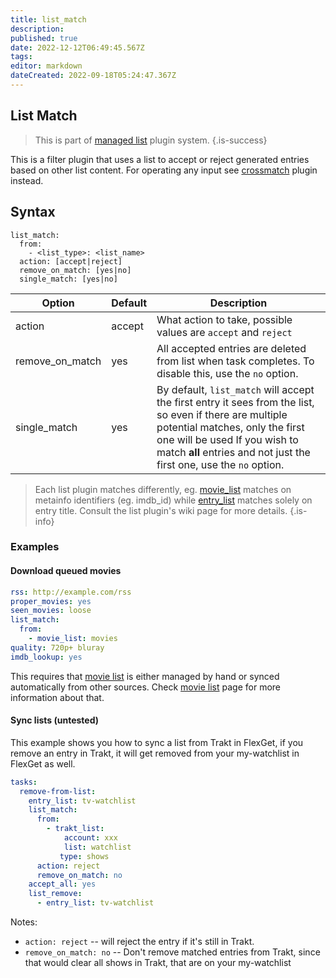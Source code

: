 ```yaml
---
title: list_match
description: 
published: true
date: 2022-12-12T06:49:45.567Z
tags: 
editor: markdown
dateCreated: 2022-09-18T05:24:47.367Z
---
```


## List Match

> This is part of [managed list](/Plugins/List) plugin system.
{.is-success}

This is a filter plugin that uses a list to accept or reject generated entries based on other list content. For operating any input  see [crossmatch](/Plugins/crossmatch) plugin instead.

## Syntax

```text
list_match:
  from:
    - <list_type>: <list_name>
  action: [accept|reject]
  remove_on_match: [yes|no]
  single_match: [yes|no]
```

| Option | Default | Description |
| --- | --- | --- |
| action | accept | What action to take, possible values are `accept` and `reject` |
| remove_on_match | yes | All accepted entries are deleted from list when task completes. To disable this, use the `no` option. |
| single_match | yes | By default, `list_match` will accept the first entry it sees from the list, so even if there are multiple potential matches, only the first one will be used If you wish to match **all** entries and not just the first one, use the `no` option. |

> Each list plugin matches differently, eg. [movie_list](/Plugins/List/movie_list) matches on metainfo identifiers (eg. imdb_id) while [entry_list](/Plugins/List/entry_list) matches solely on entry title. Consult the list plugin's wiki page for more details.
{.is-info}

### Examples

#### Download queued movies


```yaml
rss: http://example.com/rss
proper_movies: yes
seen_movies: loose
list_match:
  from:
    - movie_list: movies
quality: 720p+ bluray
imdb_lookup: yes
```

This requires that [movie list](/Plugins/List/movie_list) is either managed by hand or synced automatically from other sources. Check [movie list](/Plugins/List/movie_list) page for more information about that.

#### Sync lists (untested)
This example shows you how to sync a list from Trakt in FlexGet, if you remove an entry in Trakt, it will get removed from your my-watchlist in FlexGet as well. 

```yaml
tasks:
  remove-from-list:
    entry_list: tv-watchlist
    list_match:
      from:
        - trakt_list:
            account: xxx
            list: watchlist
           type: shows
      action: reject 
      remove_on_match: no
    accept_all: yes
    list_remove:
      - entry_list: tv-watchlist
```
Notes:
* `action: reject` -- will reject the entry if it's still in Trakt.
* `remove_on_match: no` -- Don't remove matched entries from Trakt, since that would clear all shows in Trakt, that are on your my-watchlist

